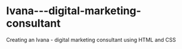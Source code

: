 # Ivana---digital-marketing-consultant
Creating an Ivana - digital marketing consultant using HTML and CSS
